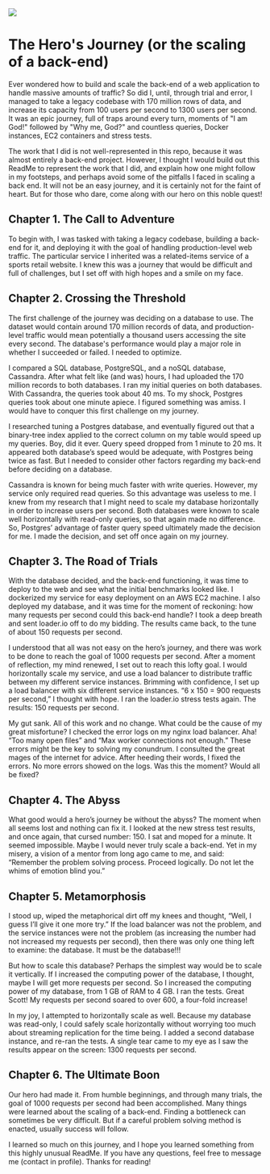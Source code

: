 <img src="https://github.com/footwork-web/related-items/blob/main/_THIS%20SHOULDN'T%20BE%20TOO%20BAD_%20cropped.png" />

# The Hero's Journey (or the scaling of a back-end)

Ever wondered how to build and scale the back-end of a web application to handle massive amounts of traffic? So did I, until, through trial and error, I managed to take a legacy codebase with 170 million rows of data, and increase its capacity from 100 users per second to 1300 users per second. It was an epic journey, full of traps around every turn, moments of "I am God!" followed by "Why me, God?" and countless queries, Docker instances, EC2 containers and stress tests.

The work that I did is not well-represented in this repo, because it was almost entirely a back-end project. However, I thought I would build out this ReadMe to represent the work that I did, and explain how one might follow in my footsteps, and perhaps avoid some of the pitfalls I faced in scaling a back end. It will not be an easy journey, and it is certainly not for the faint of heart. But for those who dare, come along with our hero on this noble quest!

## Chapter 1. The Call to Adventure

To begin with, I was tasked with taking a legacy codebase, building a back-end for it, and deploying it with the goal of handling production-level web traffic. The particular service I inherited was a related-items service of a sports retail website. I knew this was a journey that would be difficult and full of challenges, but I set off with high hopes and a smile on my face.

## Chapter 2. Crossing the Threshold

The first challenge of the journey was deciding on a database to use. The dataset would contain around 170 million records of data, and production-level traffic would mean potentially a thousand users accessing the site every second. The database's performance would play a major role in whether I succeeded or failed. I needed to optimize.

I compared a SQL database, PostgreSQL, and a noSQL database, Cassandra. After what felt like (and was) hours, I had uploaded the 170 million records to both databases. I ran my initial queries on both databases. With Cassandra, the queries took about 40 ms. To my shock, Postgres queries took about one minute apiece. I figured something was amiss. I would have to conquer this first challenge on my journey.

I researched tuning a Postgres database, and eventually figured out that a binary-tree index applied to the correct column on my table would speed up my queries. Boy, did it ever. Query speed dropped from 1 minute to 20 ms. It appeared both database’s speed would be adequate, with Postgres being twice as fast. But I needed to consider other factors regarding my back-end before deciding on a database.

Cassandra is known for being much faster with write queries. However, my service only required read queries. So this advantage was useless to me. I knew from my research that I might need to scale my database horizontally in order to increase users per second. Both databases were known to scale well horizontally with read-only queries, so that again made no difference. So, Postgres’ advantage of faster query speed ultimately made the decision for me. I made the decision, and set off once again on my journey.

## Chapter 3. The Road of Trials

With the database decided, and the back-end functioning, it was time to deploy to the web and see what the initial benchmarks looked like. I dockerized my service for easy deployment on an AWS EC2 machine. I also deployed my database, and it was time for the moment of reckoning: how many requests per second could this back-end handle? I took a deep breath and sent loader.io off to do my bidding. The results came back, to the tune of about 150 requests per second.

I understood that all was not easy on the hero’s journey, and there was work to be done to reach the goal of 1000 requests per second. After a moment of reflection, my mind renewed, I set out to reach this lofty goal. I would horizontally scale my service, and use a load balancer to distribute traffic between my different service instances. Brimming with confidence, I set up a load balancer with six different service instances. “6 x 150 = 900 requests per second,” I thought with hope. I ran the loader.io stress tests again. The results: 150 requests per second.

My gut sank. All of this work and no change. What could be the cause of my great misfortune? I checked the error logs on my nginx load balancer. Aha! “Too many open files” and “Max worker connections not enough.” These errors might be the key to solving my conundrum. I consulted the great mages of the internet for advice. After heeding their words, I fixed the errors. No more errors showed on the logs. Was this the moment? Would all be fixed?

## Chapter 4. The Abyss

What good would a hero’s journey be without the abyss? The moment when all seems lost and nothing can fix it. I looked at the new stress test results, and once again, that cursed number: 150. I sat and moped for a minute. It seemed impossible. Maybe I would never truly scale a back-end. Yet in my misery, a vision of a mentor from long ago came to me, and said: “Remember the problem solving process. Proceed logically. Do not let the whims of emotion blind you.”

## Chapter 5. Metamorphosis

I stood up, wiped the metaphorical dirt off my knees and thought, “Well, I guess I’ll give it one more try.” If the load balancer was not the problem, and the service instances were not the problem (as increasing the number had not increased my requests per second), then there was only one thing left to examine: the database. It must be the database!!!

But how to scale this database? Perhaps the simplest way would be to scale it vertically. If I increased the computing power of the database, I thought, maybe I will get more requests per second. So I increased the computing power of my database, from 1 GB of RAM to 4 GB. I ran the tests. Great Scott! My requests per second soared to over 600, a four-fold increase!

In my joy, I attempted to horizontally scale as well. Because my database was read-only, I could safely scale horizontally without worrying too much about streaming replication for the time being. I added a second database instance, and re-ran the tests. A single tear came to my eye as I saw the results appear on the screen: 1300 requests per second.

## Chapter 6. The Ultimate Boon

Our hero had made it. From humble beginnings, and through many trials, the goal of 1000 requests per second had been accomplished. Many things were learned about the scaling of a back-end. Finding a bottleneck can sometimes be very difficult. But if a careful problem solving method is enacted, usually success will follow.

I learned so much on this journey, and I hope you learned something from this highly unusual ReadMe. If you have any questions, feel free to message me (contact in profile). Thanks for reading!

